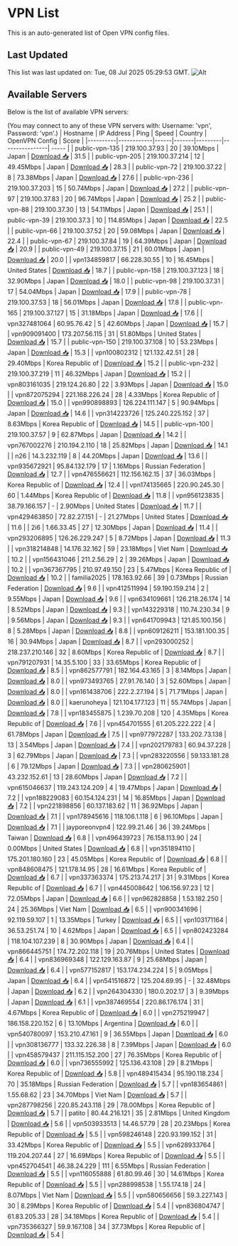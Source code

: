 # VPN List

This is an auto-generated list of Open VPN config files.

## Last Updated

This list was last updated on: Tue, 08 Jul 2025 05:29:53 GMT.
![Alt](https://repobeats.axiom.co/api/embed/186b98318ef1479477931607c1ad7d823f12451f.svg "Repobeats analytics image")

## Available Servers

Below is the list of available VPN servers:

(You may connect to any of these VPN servers with: Username: 'vpn', Password: 'vpn'.)
| Hostname | IP Address | Ping | Speed | Country | OpenVPN Config | Score |
|----------|------------|------|-------|---------|----------------| ----- |
| public-vpn-135 | 219.100.37.93 | 20 | 39.10Mbps | Japan | [Download 📥](./configs/server_0_JP.ovpn) | 31.5 |
| public-vpn-205 | 219.100.37.214 | 12 | 49.45Mbps | Japan | [Download 📥](./configs/server_1_JP.ovpn) | 28.3 |
| public-vpn-72 | 219.100.37.22 | 8 | 73.38Mbps | Japan | [Download 📥](./configs/server_2_JP.ovpn) | 27.6 |
| public-vpn-236 | 219.100.37.203 | 15 | 50.74Mbps | Japan | [Download 📥](./configs/server_3_JP.ovpn) | 27.2 |
| public-vpn-97 | 219.100.37.83 | 20 | 96.74Mbps | Japan | [Download 📥](./configs/server_4_JP.ovpn) | 25.2 |
| public-vpn-88 | 219.100.37.30 | 13 | 54.11Mbps | Japan | [Download 📥](./configs/server_5_JP.ovpn) | 25.1 |
| public-vpn-39 | 219.100.37.3 | 10 | 114.85Mbps | Japan | [Download 📥](./configs/server_6_JP.ovpn) | 22.5 |
| public-vpn-66 | 219.100.37.52 | 20 | 59.08Mbps | Japan | [Download 📥](./configs/server_7_JP.ovpn) | 22.4 |
| public-vpn-67 | 219.100.37.84 | 19 | 64.39Mbps | Japan | [Download 📥](./configs/server_8_JP.ovpn) | 20.9 |
| public-vpn-49 | 219.100.37.15 | 21 | 60.01Mbps | Japan | [Download 📥](./configs/server_9_JP.ovpn) | 20.0 |
| vpn134859817 | 66.228.30.55 | 10 | 16.45Mbps | United States | [Download 📥](./configs/server_10_US.ovpn) | 18.7 |
| public-vpn-158 | 219.100.37.123 | 18 | 32.90Mbps | Japan | [Download 📥](./configs/server_11_JP.ovpn) | 18.0 |
| public-vpn-98 | 219.100.37.31 | 17 | 54.04Mbps | Japan | [Download 📥](./configs/server_12_JP.ovpn) | 17.9 |
| public-vpn-78 | 219.100.37.53 | 18 | 56.01Mbps | Japan | [Download 📥](./configs/server_13_JP.ovpn) | 17.8 |
| public-vpn-165 | 219.100.37.127 | 15 | 31.18Mbps | Japan | [Download 📥](./configs/server_14_JP.ovpn) | 17.6 |
| vpn327481064 | 60.95.76.42 | 5 | 42.60Mbps | Japan | [Download 📥](./configs/server_15_JP.ovpn) | 15.7 |
| vpn909091400 | 173.207.56.115 | 31 | 51.80Mbps | United States | [Download 📥](./configs/server_16_US.ovpn) | 15.7 |
| public-vpn-150 | 219.100.37.108 | 10 | 53.23Mbps | Japan | [Download 📥](./configs/server_17_JP.ovpn) | 15.3 |
| vpn100802312 | 121.132.42.51 | 28 | 29.40Mbps | Korea Republic of | [Download 📥](./configs/server_18_KR.ovpn) | 15.2 |
| public-vpn-232 | 219.100.37.219 | 11 | 46.32Mbps | Japan | [Download 📥](./configs/server_19_JP.ovpn) | 15.2 |
| vpn803161035 | 219.124.26.80 | 22 | 3.93Mbps | Japan | [Download 📥](./configs/server_20_JP.ovpn) | 15.0 |
| vpn872075294 | 221.168.226.24 | 28 | 4.33Mbps | Korea Republic of | [Download 📥](./configs/server_21_KR.ovpn) | 15.0 |
| vpn990898893 | 126.224.111.147 | 5 | 90.94Mbps | Japan | [Download 📥](./configs/server_22_JP.ovpn) | 14.6 |
| vpn314223726 | 125.240.225.152 | 37 | 8.63Mbps | Korea Republic of | [Download 📥](./configs/server_23_KR.ovpn) | 14.5 |
| public-vpn-100 | 219.100.37.57 | 9 | 62.87Mbps | Japan | [Download 📥](./configs/server_24_JP.ovpn) | 14.2 |
| vpn767002276 | 210.194.2.110 | 18 | 25.82Mbps | Japan | [Download 📥](./configs/server_25_JP.ovpn) | 14.1 |
| n26 | 14.3.232.119 | 8 | 44.20Mbps | Japan | [Download 📥](./configs/server_26_JP.ovpn) | 13.6 |
| vpn935672921 | 95.84.132.179 | 17 | 1.16Mbps | Russian Federation | [Download 📥](./configs/server_27_RU.ovpn) | 12.7 |
| vpn476556621 | 112.156.162.15 | 37 | 36.03Mbps | Korea Republic of | [Download 📥](./configs/server_28_KR.ovpn) | 12.4 |
| vpn174135665 | 220.90.245.30 | 60 | 1.44Mbps | Korea Republic of | [Download 📥](./configs/server_29_KR.ovpn) | 11.8 |
| vpn956123835 | 38.79.166.157 | - | 2.90Mbps | United States | [Download 📥](./configs/server_30_US.ovpn) | 11.7 |
| vpn429463850 | 72.82.27.151 | - | 21.27Mbps | United States | [Download 📥](./configs/server_31_US.ovpn) | 11.6 |
| 2i6 | 1.66.33.45 | 27 | 12.30Mbps | Japan | [Download 📥](./configs/server_32_JP.ovpn) | 11.4 |
| vpn293206895 | 126.26.229.247 | 5 | 8.72Mbps | Japan | [Download 📥](./configs/server_33_JP.ovpn) | 11.3 |
| vpn318214848 | 14.176.32.162 | 59 | 23.18Mbps | Viet Nam | [Download 📥](./configs/server_34_VN.ovpn) | 10.2 |
| vpn156431046 | 211.2.56.29 | 2 | 39.26Mbps | Japan | [Download 📥](./configs/server_35_JP.ovpn) | 10.2 |
| vpn367367795 | 210.97.49.150 | 23 | 5.47Mbps | Korea Republic of | [Download 📥](./configs/server_36_KR.ovpn) | 10.2 |
| familia2025 | 178.163.92.66 | 39 | 0.73Mbps | Russian Federation | [Download 📥](./configs/server_37_RU.ovpn) | 9.6 |
| vpn412511994 | 59.190.159.214 | 2 | 9.55Mbps | Japan | [Download 📥](./configs/server_38_JP.ovpn) | 9.6 |
| vpn634109661 | 126.218.26.174 | 14 | 8.52Mbps | Japan | [Download 📥](./configs/server_39_JP.ovpn) | 9.3 |
| vpn143229318 | 110.74.230.34 | 9 | 9.56Mbps | Japan | [Download 📥](./configs/server_40_JP.ovpn) | 9.3 |
| vpn641709943 | 121.85.100.156 | 8 | 5.28Mbps | Japan | [Download 📥](./configs/server_41_JP.ovpn) | 8.8 |
| vpn609126211 | 153.181.100.35 | 16 | 30.94Mbps | Japan | [Download 📥](./configs/server_42_JP.ovpn) | 8.7 |
| vpn293000252 | 218.237.210.146 | 32 | 8.60Mbps | Korea Republic of | [Download 📥](./configs/server_43_KR.ovpn) | 8.7 |
| vpn791207931 | 14.35.5.100 | 33 | 33.65Mbps | Korea Republic of | [Download 📥](./configs/server_44_KR.ovpn) | 8.5 |
| vpn862577791 | 182.164.43.165 | 3 | 8.14Mbps | Japan | [Download 📥](./configs/server_45_JP.ovpn) | 8.0 |
| vpn973493765 | 27.91.76.140 | 3 | 52.60Mbps | Japan | [Download 📥](./configs/server_46_JP.ovpn) | 8.0 |
| vpn161438706 | 222.2.27.194 | 5 | 71.71Mbps | Japan | [Download 📥](./configs/server_47_JP.ovpn) | 8.0 |
| kaerunoheya | 121.104.177.123 | 11 | 55.74Mbps | Japan | [Download 📥](./configs/server_48_JP.ovpn) | 7.8 |
| vpn183455875 | 1.239.70.208 | 120 | 4.35Mbps | Korea Republic of | [Download 📥](./configs/server_49_KR.ovpn) | 7.6 |
| vpn454701555 | 61.205.222.222 | 4 | 61.78Mbps | Japan | [Download 📥](./configs/server_50_JP.ovpn) | 7.5 |
| vpn977972287 | 133.202.73.138 | 13 | 3.54Mbps | Japan | [Download 📥](./configs/server_51_JP.ovpn) | 7.4 |
| vpn202179783 | 60.94.37.228 | 3 | 62.79Mbps | Japan | [Download 📥](./configs/server_52_JP.ovpn) | 7.3 |
| vpn283220556 | 59.133.181.28 | 6 | 79.12Mbps | Japan | [Download 📥](./configs/server_53_JP.ovpn) | 7.3 |
| vpn280625901 | 43.232.152.61 | 13 | 28.60Mbps | Japan | [Download 📥](./configs/server_54_JP.ovpn) | 7.2 |
| vpn615046637 | 119.243.124.209 | 4 | 19.47Mbps | Japan | [Download 📥](./configs/server_55_JP.ovpn) | 7.2 |
| vpn188229083 | 60.154.124.231 | 14 | 16.85Mbps | Japan | [Download 📥](./configs/server_56_JP.ovpn) | 7.2 |
| vpn221898856 | 60.137.183.62 | 11 | 36.92Mbps | Japan | [Download 📥](./configs/server_57_JP.ovpn) | 7.1 |
| vpn178945616 | 118.106.1.118 | 6 | 96.10Mbps | Japan | [Download 📥](./configs/server_58_JP.ovpn) | 7.1 |
| jayporeonvpn4 | 122.99.21.46 | 36 | 39.24Mbps | Taiwan | [Download 📥](./configs/server_59_TW.ovpn) | 6.8 |
| vpn496439723 | 76.158.113.90 | 24 | 0.00Mbps | United States | [Download 📥](./configs/server_60_US.ovpn) | 6.8 |
| vpn351894110 | 175.201.180.160 | 23 | 45.05Mbps | Korea Republic of | [Download 📥](./configs/server_61_KR.ovpn) | 6.8 |
| vpn848608475 | 121.178.14.95 | 28 | 16.61Mbps | Korea Republic of | [Download 📥](./configs/server_62_KR.ovpn) | 6.7 |
| vpn337363374 | 175.213.74.217 | 31 | 9.31Mbps | Korea Republic of | [Download 📥](./configs/server_63_KR.ovpn) | 6.7 |
| vpn445008642 | 106.156.97.23 | 12 | 72.05Mbps | Japan | [Download 📥](./configs/server_64_JP.ovpn) | 6.6 |
| vpn962828858 | 1.53.182.250 | 24 | 25.36Mbps | Viet Nam | [Download 📥](./configs/server_65_VN.ovpn) | 6.5 |
| vpn900341696 | 92.119.59.107 | 1 | 13.35Mbps | Turkey | [Download 📥](./configs/server_66_TR.ovpn) | 6.5 |
| vpn103171164 | 36.53.251.74 | 10 | 4.62Mbps | Japan | [Download 📥](./configs/server_67_JP.ovpn) | 6.5 |
| vpn802423284 | 118.104.107.239 | 8 | 30.90Mbps | Japan | [Download 📥](./configs/server_68_JP.ovpn) | 6.4 |
| vpn866445751 | 174.72.202.118 | 19 | 20.76Mbps | United States | [Download 📥](./configs/server_69_US.ovpn) | 6.4 |
| vpn836969348 | 122.129.163.87 | 9 | 25.68Mbps | Japan | [Download 📥](./configs/server_70_JP.ovpn) | 6.4 |
| vpn577152817 | 153.174.234.224 | 5 | 9.05Mbps | Japan | [Download 📥](./configs/server_71_JP.ovpn) | 6.4 |
| vpn541516872 | 125.204.69.95 | - | 32.48Mbps | Japan | [Download 📥](./configs/server_72_JP.ovpn) | 6.2 |
| vpn264304330 | 180.0.202.17 | 3 | 9.39Mbps | Japan | [Download 📥](./configs/server_73_JP.ovpn) | 6.1 |
| vpn387469554 | 220.86.176.174 | 31 | 4.67Mbps | Korea Republic of | [Download 📥](./configs/server_74_KR.ovpn) | 6.0 |
| vpn275219947 | 186.158.220.152 | 6 | 13.10Mbps | Argentina | [Download 📥](./configs/server_75_AR.ovpn) | 6.0 |
| vpn540780097 | 153.210.47.161 | 9 | 36.55Mbps | Japan | [Download 📥](./configs/server_76_JP.ovpn) | 6.0 |
| vpn308136777 | 133.32.226.38 | 8 | 7.39Mbps | Japan | [Download 📥](./configs/server_77_JP.ovpn) | 6.0 |
| vpn458579437 | 211.115.152.200 | 27 | 76.35Mbps | Korea Republic of | [Download 📥](./configs/server_78_KR.ovpn) | 6.0 |
| vpn736555992 | 125.136.43.108 | 29 | 8.21Mbps | Korea Republic of | [Download 📥](./configs/server_79_KR.ovpn) | 5.8 |
| vpn489415434 | 95.190.118.234 | 70 | 35.18Mbps | Russian Federation | [Download 📥](./configs/server_80_RU.ovpn) | 5.7 |
| vpn183654861 | 1.55.68.62 | 23 | 34.70Mbps | Viet Nam | [Download 📥](./configs/server_81_VN.ovpn) | 5.7 |
| vpn287798256 | 220.85.243.118 | 29 | 78.00Mbps | Korea Republic of | [Download 📥](./configs/server_82_KR.ovpn) | 5.7 |
| patito | 80.44.216.121 | 35 | 2.81Mbps | United Kingdom | [Download 📥](./configs/server_83_GB.ovpn) | 5.6 |
| vpn503933513 | 14.46.57.79 | 28 | 20.23Mbps | Korea Republic of | [Download 📥](./configs/server_84_KR.ovpn) | 5.5 |
| vpn598246148 | 220.93.199.152 | 31 | 33.42Mbps | Korea Republic of | [Download 📥](./configs/server_85_KR.ovpn) | 5.5 |
| vpn628933764 | 119.204.207.44 | 27 | 16.69Mbps | Korea Republic of | [Download 📥](./configs/server_86_KR.ovpn) | 5.5 |
| vpn452704541 | 46.38.24.229 | 111 | 6.55Mbps | Russian Federation | [Download 📥](./configs/server_87_RU.ovpn) | 5.5 |
| vpn116055888 | 61.80.99.46 | 30 | 14.61Mbps | Korea Republic of | [Download 📥](./configs/server_88_KR.ovpn) | 5.5 |
| vpn288998538 | 1.55.174.18 | 24 | 8.07Mbps | Viet Nam | [Download 📥](./configs/server_89_VN.ovpn) | 5.5 |
| vpn580656656 | 59.3.227.143 | 30 | 8.29Mbps | Korea Republic of | [Download 📥](./configs/server_90_KR.ovpn) | 5.4 |
| vpn836804747 | 61.83.205.33 | 28 | 34.18Mbps | Korea Republic of | [Download 📥](./configs/server_91_KR.ovpn) | 5.4 |
| vpn735366327 | 59.9.167.108 | 34 | 37.73Mbps | Korea Republic of | [Download 📥](./configs/server_92_KR.ovpn) | 5.4 |
